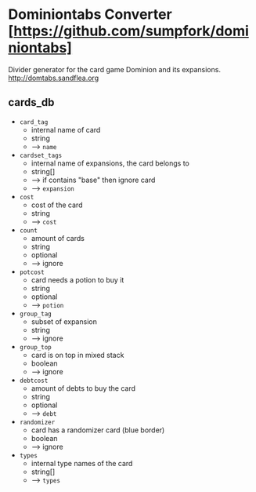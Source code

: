 # Dominiontabs Converter [https://github.com/sumpfork/dominiontabs]

Divider generator for the card game Dominion and its expansions. http://domtabs.sandflea.org

## cards_db
- `card_tag`
  - internal name of card
  - string
  - --> `name`
- `cardset_tags`
  - internal name of expansions, the card belongs to
  - string[]
  - --> if contains "base" then ignore card
  - --> `expansion`
- `cost`
  - cost of the card
  - string
  - --> `cost`
- `count`
  - amount of cards
  - string
  - optional
  - --> ignore
- `potcost`
  - card needs a potion to buy it
  - string
  - optional
  - --> `potion`
- `group_tag`
  - subset of expansion
  - string
  - --> ignore
- `group_top`
  - card is on top in mixed stack
  - boolean
  - --> ignore
- `debtcost`
  - amount of debts to buy the card
  - string
  - optional
  - --> `debt`
- `randomizer`
  - card has a randomizer card (blue border)
  - boolean
  - --> ignore
- `types`
  - internal type names of the card
  - string[]
  - --> `types`
